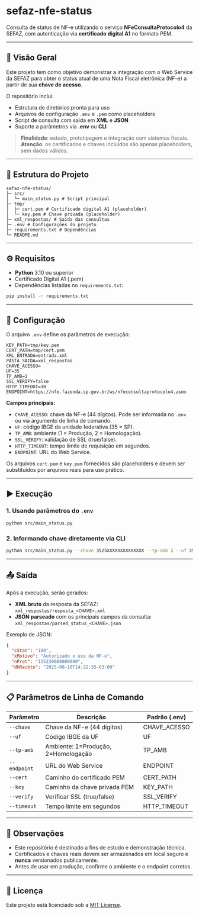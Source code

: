 # sefaz-nfe-status

Consulta de status de NF-e utilizando o serviço **NFeConsultaProtocolo4** da SEFAZ, com autenticação via **certificado digital A1** no formato PEM.

---

## 📖 Visão Geral

Este projeto tem como objetivo demonstrar a integração com o Web Service da SEFAZ para obter o status atual de uma Nota Fiscal eletrônica (NF-e) a partir de sua **chave de acesso**.

O repositório inclui:

- Estrutura de diretórios pronta para uso
- Arquivos de configuração `.env` e `.pem` como placeholders
- Script de consulta com saída em **XML** e **JSON**
- Suporte a parâmetros via **.env** ou **CLI**

> **Finalidade**: estudo, prototipagem e integração com sistemas fiscais.  
> **Atenção**: os certificados e chaves incluídos são apenas placeholders, sem dados válidos.

---

## 📂 Estrutura do Projeto

```plaintext
sefaz-nfe-status/
├─ src/
│  └─ main_status.py # Script principal
├─ tmp/
│  ├─ cert.pem # Certificado digital A1 (placeholder)
│  └─ key.pem # Chave privada (placeholder)
├─ xml_respostas/ # Saída das consultas
├─ .env # Configurações do projeto
├─ requirements.txt # Dependências
└─ README.md
```

---

## ⚙ Requisitos

- **Python** 3.10 ou superior
- Certificado Digital A1 (.pem)
- Dependências listadas no `requirements.txt`:

```bash
pip install -r requirements.txt
```

---

## 🔧 Configuração

O arquivo `.env` define os parâmetros de execução:

```env
KEY_PATH=tmp/key.pem
CERT_PATH=tmp/cert.pem
XML_ENTRADA=entrada.xml
PASTA_SAIDA=xml_respostas
CHAVE_ACESSO=
UF=35
TP_AMB=1
SSL_VERIFY=false
HTTP_TIMEOUT=30
ENDPOINT=https://nfe.fazenda.sp.gov.br/ws/nfeconsultaprotocolo4.asmx
```

**Campos principais:**

- `CHAVE_ACESSO`: chave da NF-e (44 dígitos). Pode ser informada no `.env` ou via argumento de linha de comando.
- `UF`: código IBGE da unidade federativa (35 = SP).
- `TP_AMB`: ambiente (1 = Produção, 2 = Homologação).
- `SSL_VERIFY`: validação de SSL (true/false).
- `HTTP_TIMEOUT`: tempo limite de requisição em segundos.
- `ENDPOINT`: URL do Web Service.

Os arquivos `cert.pem` e `key.pem` fornecidos são placeholders e devem ser substituídos por arquivos reais para uso prático.

---

## ▶ Execução

### 1. Usando parâmetros do `.env`

```bash
python src/main_status.py
```

### 2. Informando chave diretamente via CLI

```bash
python src/main_status.py --chave 3525XXXXXXXXXXXXXX --tp-amb 1 --uf 35
```

---

## 📤 Saída

Após a execução, serão gerados:

- **XML bruto** da resposta da SEFAZ:  
  `xml_respostas/resposta_<CHAVE>.xml`
- **JSON parseado** com os principais campos da consulta:  
  `xml_respostas/parsed_status_<CHAVE>.json`

Exemplo de JSON:

```json
{
  "cStat": "100",
  "xMotivo": "Autorizado o uso da NF-e",
  "nProt": "135230000000000",
  "dhRecbto": "2025-08-10T14:22:35-03:00"
}
```

---

## 📋 Parâmetros de Linha de Comando

| Parâmetro    | Descrição                           | Padrão (.env) |
| ------------ | ----------------------------------- | ------------- |
| `--chave`    | Chave da NF-e (44 dígitos)          | CHAVE_ACESSO  |
| `--uf`       | Código IBGE da UF                   | UF            |
| `--tp-amb`   | Ambiente: 1=Produção, 2=Homologação | TP_AMB        |
| `--endpoint` | URL do Web Service                  | ENDPOINT      |
| `--cert`     | Caminho do certificado PEM          | CERT_PATH     |
| `--key`      | Caminho da chave privada PEM        | KEY_PATH      |
| `--verify`   | Verificar SSL (true/false)          | SSL_VERIFY    |
| `--timeout`  | Tempo limite em segundos            | HTTP_TIMEOUT  |

---

## 📌 Observações

- Este repositório é destinado a fins de estudo e demonstração técnica.
- Certificados e chaves reais devem ser armazenados em local seguro e **nunca** versionados publicamente.
- Antes de usar em produção, confirme o ambiente e o endpoint corretos.

---

## 📜 Licença

Este projeto está licenciado sob a [MIT License](LICENSE).
